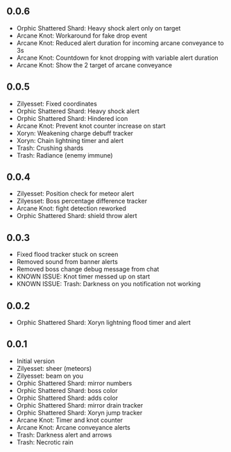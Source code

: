 ## 0.0.6
- Orphic Shattered Shard: Heavy shock alert only on target
- Arcane Knot: Workaround for fake drop event
- Arcane Knot: Reduced alert duration for incoming arcane conveyance to 3s
- Arcane Knot: Countdown for knot dropping with variable alert duration
- Arcane Knot: Show the 2 target of arcane conveyance

## 0.0.5
 - Zilyesset: Fixed coordinates
 - Orphic Shattered Shard: Heavy shock alert
 - Orphic Shattered Shard: Hindered icon
 - Arcane Knot: Prevent knot counter increase on start
 - Xoryn: Weakening charge debuff tracker
 - Xoryn: Chain lightning timer and alert
 - Trash: Crushing shards
 - Trash: Radiance (enemy immune)


## 0.0.4
 - Zilyesset: Position check for meteor alert
 - Zilyesset: Boss percentage difference tracker
 - Arcane Knot: fight detection reworked
 - Orphic Shattered Shard: shield throw alert

## 0.0.3
- Fixed flood tracker stuck on screen
- Removed sound from banner alerts
- Removed boss change debug message from chat
- KNOWN ISSUE: Knot timer messed up on start
- KNOWN ISSUE: Trash: Darkness on you notification not working

## 0.0.2
- Orphic Shattered Shard: Xoryn lightning flood timer and alert

## 0.0.1
- Initial version
- Zilyesset: sheer (meteors)
- Zilyesset: beam on you
- Orphic Shattered Shard: mirror numbers
- Orphic Shattered Shard: boss color
- Orphic Shattered Shard: adds color
- Orphic Shattered Shard: mirror drain tracker
- Orphic Shattered Shard: Xoryn jump tracker
- Arcane Knot: Timer and knot counter
- Arcane Knot: Arcane conveyance alerts
- Trash: Darkness alert and arrows
- Trash: Necrotic rain